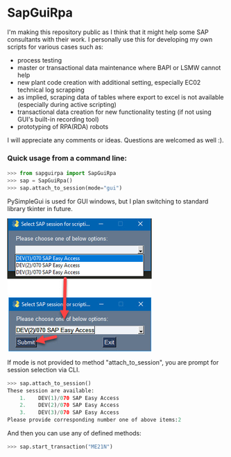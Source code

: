 # SapGuiRpa

I'm making this repository public as I think that it might help some SAP consultants with their work. I personally use this for developing my own scripts for various cases such as:
 - process testing
 - master or transactional data maintenance where BAPI or LSMW cannot help
 - new plant code creation with additional setting, especially EC02 technical log scrapping
 - as implied, scraping data of tables where export to excel is not available (especially during active scripting)
 - transactional data creation for new functionality testing (if not using GUI's built-in recording tool)
 - prototyping of RPA(RDA) robots

I will appreciate any comments or ideas. Questions are welcomed as well :). 

### Quick usage from a command line:
```python
>>> from sapguirpa import SapGuiRpa
>>> sap = SapGuiRpa()
>>> sap.attach_to_session(mode="gui")
```
PySimpleGui is used for GUI windows, but I plan switching to standard library tkinter in future.

![attach to session](img/attach_to_session.jpg)


If mode is not provided to method "attach_to_session", you are prompt for session selection via CLI.
```python
>>> sap.attach_to_session()
These session are available:
    1.    DEV(1)/070 SAP Easy Access
    2.    DEV(2)/070 SAP Easy Access
    3.    DEV(3)/070 SAP Easy Access
Please provide corresponding number one of above items:2
```

And then you can use any of defined methods:
```python
>>> sap.start_transaction("ME21N")
```
